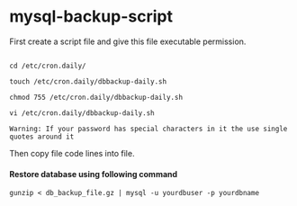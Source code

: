 # mysql-backup-script
First create a script file and give this file executable permission.

```

cd /etc/cron.daily/

touch /etc/cron.daily/dbbackup-daily.sh

chmod 755 /etc/cron.daily/dbbackup-daily.sh

vi /etc/cron.daily/dbbackup-daily.sh

```

`Warning: If your password has special characters in it the use single quotes around it`

Then copy file code lines into file. 

#### Restore database using following command

`gunzip < db_backup_file.gz | mysql -u yourdbuser -p yourdbname`
